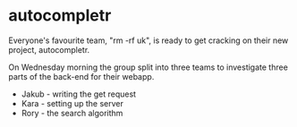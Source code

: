# autocompletr

Everyone's favourite team, "rm -rf uk", is ready to get cracking on their new project, autocompletr.

On Wednesday morning the group split into three teams to investigate three parts of the back-end for their webapp.

* Jakub - writing the get request
* Kara - setting up the server
* Rory - the search algorithm
